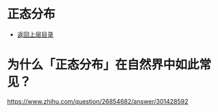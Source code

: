 # 正态分布

* [返回上层目录](../statistics-and-information-theory.md)

# 为什么「正态分布」在自然界中如此常见？

https://www.zhihu.com/question/26854682/answer/301428592





